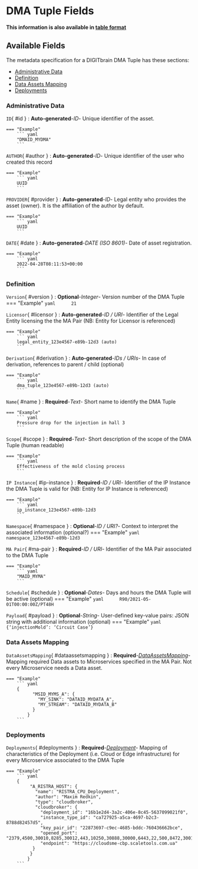 <style>
  .md-content__button {
    display: none;
  }
</style>
# DMA Tuple Fields

**This information is also available in [table format](/tables/dma_tuple/)**


## Available Fields 

The metadata specification for a DIGITbrain DMA Tuple
has these sections:

- [Administrative Data](#administrative-data)
- [Definition](#definition)
- [Data Assets Mapping](#data-assets-mapping)
- [Deployments](#deployments)


### Administrative Data


`ID`{ #id }
:   **Auto-generated**-*ID*- Unique identifier of the asset.

    === "Example"
        ``` yaml     
        "DMAID_MYDMA"
        ```

`AUTHOR`{ #author }
:   **Auto-generated**-*ID*- Unique identifier of the user who created this record

    === "Example"
        ``` yaml     
        UUID
        ```

`PROVIDER`{ #provider }
:   **Auto-generated**-*ID*- Legal entity who provides the asset (owner). It is the affiliation of the author by default.

    === "Example"
        ``` yaml     
        UUID
        ```

`DATE`{ #date }
:   **Auto-generated**-*DATE (ISO 8601)*- Date of asset registration.

    === "Example"
        ``` yaml     
        2022-04-28T08:11:53+00:00
        ```


### Definition


`Version`{ #version }
:   **Optional**-*Integer*- Version number of the DMA Tuple
    === "Example"
        ``` yaml     
        21
        ```

`Licensor`{ #licensor }
:   **Auto-generated**-*ID / URI*- Identifier of the Legal Entity licensing the the MA Pair (NB: Entity for Licensor is referenced)

    === "Example"
        ``` yaml     
        legal_entity_123e4567-e89b-12d3 (auto)
        ```

`Derivation`{ #derivation }
:   **Auto-generated**-*IDs / URIs*- In case of derivation, references to parent / child (optional)

    === "Example"
        ``` yaml     
        dma_tuple_123e4567-e89b-12d3 (auto)
        ```

`Name`{ #name }
:   **Required**-*Text*- Short name to identify the DMA Tuple

    === "Example"
        ``` yaml     
        Pressure drop for the injection in hall 3
        ```

`Scope`{ #scope }
:   **Required**-*Text*- Short description of the scope of the DMA Tuple (human readable)

    === "Example"
        ``` yaml     
        Effectiveness of the mold closing process
        ```

`IP Instance`{ #ip-instance }
:   **Required**-*ID / URI*- Identifier of the IP Instance the DMA Tuple is valid for (NB: Entity for IP Instance is referenced)

    === "Example"
        ``` yaml     
        ip_instance_123e4567-e89b-12d3
        ```

`Namespace`{ #namespace }
:   **Optional**-*ID / URI?*- Context to interpret the associated information (optional?)
    === "Example"
        ``` yaml     
        namespace_123e4567-e89b-12d3
        ```

`MA Pair`{ #ma-pair }
:   **Required**-*ID / URI*- Identifier of the MA Pair associated to the DMA Tuple

    === "Example"
        ``` yaml     
        "MAID_MYMA"
        ```

`Schedule`{ #schedule }
:   **Optional**-*Dates*- Days and hours the DMA Tuple will be active (optional)
    === "Example"
        ``` yaml     
        R90/2021-05-01T00:00:00Z/PT48H
        ```

`Payload`{ #payload }
:   **Optional**-*String*- User-defined key-value pairs: JSON string with additional information (optional)
    === "Example"
        ``` yaml     
        {‘injectionMold’: ‘Circuit Case’}
        ```


### Data Assets Mapping


`DataAssetsMapping`{ #dataassetsmapping }
:   **Required**-*[DataAssetsMapping](../dataassetsmapping.md)*- Mapping required Data assets to Microservices specified in the MA Pair. Not every Microservice needs a Data asset.

    === "Example"
        ``` yaml     
        {
              "MSID_MYMS_A": {
                "MY_SINK": "DATAID_MYDATA_A",
                "MY_STREAM": "DATAID_MYDATA_B"
              }
            }
        ```


### Deployments


`Deployments`{ #deployments }
:   **Required**-*[Deployment](../deployment.md)*- Mapping of characteristics of the Deployment (i.e. Cloud or Edge infrastructure) for every Microservice associated to the DMA Tuple

    === "Example"
        ``` yaml     
        {
             "A_RISTRA_HOST": {
               "name": "RISTRA_CPU_Deployment",
               "author": "Maxim Redkin",
               "type": "cloudbroker",
               "cloudbroker": {
                 "deployment_id": "16b1e2d4-3a2c-406e-8c45-5637099021f0",
                 "instance_type_id": "ca727925-a5ca-4697-b2c3-8788d82457d5",
                 "key_pair_id": "22873697-c9ec-4685-bddc-760436662bce",
                 "opened_port": "2379,4500,30010,8285,30012,443,10250,30888,30000,6443,22,500,8472,30012,4500,500",
                 "endpoint": "https://cloudsme-cbp.scaletools.com.ua"
              }
             }
            }
        ```
